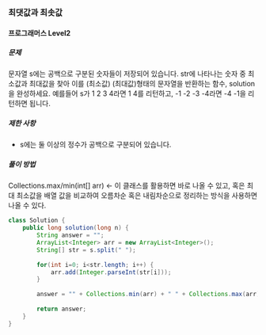### 최댓값과 최솟값

#### 프로그래머스 Level2

##### 문제
문자열 s에는 공백으로 구분된 숫자들이 저장되어 있습니다. str에 나타나는 숫자 중 최소값과 최대값을 찾아 이를 (최소값) (최대값)형태의 문자열을 반환하는 함수, solution을 완성하세요.
예를들어 s가 1 2 3 4라면 1 4를 리턴하고, -1 -2 -3 -4라면 -4 -1을 리턴하면 됩니다.

##### 제한 사항
- s에는 둘 이상의 정수가 공백으로 구분되어 있습니다.

##### 풀이 방법
Collections.max/min(int[] arr) <- 이 클래스를 활용하면 바로 나올 수 있고, 혹은 최대 최소값을 배열 값을 비교하여 오름차순 혹은 내림차순으로 정리하는 방식을 사용하면 나올 수 있다.

```java
class Solution {
    public long solution(long n) {
        String answer = "";
        ArrayList<Integer> arr = new ArrayList<Integer>();
        String[] str = s.split(" ");
 
        for(int i=0; i<str.length; i++) {
            arr.add(Integer.parseInt(str[i]));
        }
 
        answer = "" + Collections.min(arr) + " " + Collections.max(arr);
 
        return answer;
    }
}
```